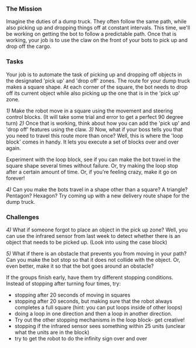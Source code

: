 ### The Mission

Imagine the duties of a dump truck.  They often follow the same path, while also picking up and dropping things off at constant intervals.  This time, we'll be working on getting the bot to follow a predictable path.  Once that is working, your job is to use the claw on the front of your bots to pick up and drop off the cargo.

### Tasks

Your job is to automate the task of picking up and dropping off objects in the designated 'pick up' and 'drop off' zones.  The route for your dump truck makes a square shape.  At each corner of the square, the bot needs to drop off its current object while also picking up the one that is in the 'pick up' zone. 

*1)* Make the robot move in a square using the movement and steering control blocks.  (It will take some trial and error to get a perfect 90 degree turn)
*2)* Once that is working, think about how you can add the 'pick up' and 'drop off' features using the claw.
*3)* Now, what if your boss tells you that you need to travel this route more than once? Well, this is where the 'loop block' comes in handy.  It lets you execute a set of blocks over and over again.

Experiment with the loop block, see if you can make the bot travel in the square shape several times without failure.  Or, try making the loop stop after a certain amount of time.  Or, if you're feeling crazy, make it go on forever!

*4)*  Can you make the bots travel in a shape other than a square? A triangle? Pentagon? Hexagon?  Try coming up with a new delivery route shape for the dump truck.

### Challenges

*4)* What if someone forgot to place an object in the pick up zone?  Well, you can use the infrared sensor from last week to detect whether there is an object that needs to be picked up.  (Look into using the case block)

*5)*  What if there is an obstacle that prevents you from moving in your path?  Can you make the bot stop so that it does not collide with the object.  Or, even better, make it so that the bot goes around an obstacle?

If the groups finish early, have them try different stopping conditions. Instead of stopping after turning four times, try:
- stopping after 20 seconds of moving in squares
- stopping after 20 seconds, but making sure that the robot always completes a full square (hint: you can put loops inside of other loops)
- doing a loop in one direction and then a loop in another direction.
- Try out the other stopping mechanisms in the loop block- get creative!
- stopping if the infrared sensor sees something within 25 units (unclear what the units are in the block)
- try to get the robot to do the infinity sign over and over
